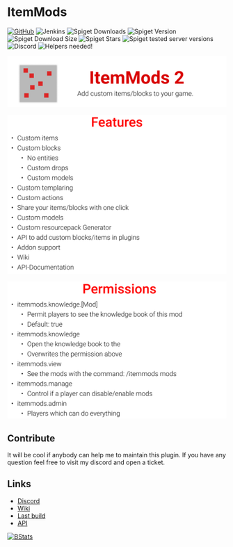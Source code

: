 # ItemMods

[![GitHub](https://img.shields.io/github/license/CodeDoctorDE/ItemMods?style=for-the-badge)](LICENSE)
![Jenkins](https://img.shields.io/jenkins/build?jobUrl=https%3A%2F%2Fci.codemc.io%2Fjob%2FCodeDoctorDE%2Fjob%2FItemMods%2F&style=for-the-badge)
![Spiget Downloads](https://img.shields.io/spiget/downloads/72461?style=for-the-badge)
![Spiget Version](https://img.shields.io/spiget/version/72461?style=for-the-badge)
![Spiget Download Size](https://img.shields.io/spiget/download-size/72461?style=for-the-badge)
![Spiget Stars](https://img.shields.io/spiget/stars/72461?style=for-the-badge)
![Spiget tested server versions](https://img.shields.io/spiget/tested-versions/72461?style=for-the-badge)
![Discord](https://img.shields.io/discord/586558998749118467?style=for-the-badge)
![Helpers needed!](https://img.shields.io/badge/Helpers-needed-orange?style=for-the-badge)

![Header](./assets/Header.png)

![Features](./assets/Features.png)

![Permissions](./assets/Permission.png)



## Contribute

It will be cool if anybody can help me to maintain this plugin. If you have any question feel free to visit my discord and open a ticket.


## Links

* [Discord](https://go.linwood.dev/itemmods-discord)
* [Wiki](https://itemmods.linwood.dev)
* [Last build](https://ci.codemc.io/job/CodeDoctorDE/job/ItemMods/lastSuccessfulBuild/)
* [API](https://itemmods.linwood.dev/docs/api/intro)

[![BStats](https://bstats.org/signatures/bukkit/ItemMods.svg)](https://bstats.org/plugin/bukkit/ItemMods)
